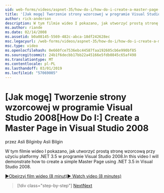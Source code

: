 ```yaml
---
uid: web-forms/videos/aspnet-35/how-do-i/how-do-i-create-a-master-page-in-visual-studio-2008
title: '[Jak mogę] Tworzenie strony wzorcowej w programie Visual Studio 2008 | Dokumentacja firmy Microsoft'
author: rick-anderson
description: W tym filmie wideo I pokazano, jak utworzyć prostą stronę wzorcową przy użyciu platformy .NET 3.5 w programie Visual Studio 2008.
ms.author: riande
ms.date: 02/14/2008
ms.assetid: b0a08145-5569-482c-abca-18df242628ec
msc.legacyurl: /web-forms/videos/aspnet-35/how-do-i/how-do-i-create-a-master-page-in-visual-studio-2008
msc.type: video
ms.openlocfilehash: 0e660fce7536ebc44587faa192605cb6e990bf85
ms.sourcegitcommit: 24b1f6decbb17bb22a45166e5fdb0845c65af498
ms.translationtype: MT
ms.contentlocale: pl-PL
ms.lasthandoff: 03/01/2019
ms.locfileid: "57069005"
---
```

<a name="how-do-i-create-a-master-page-in-visual-studio-2008"></a><span data-ttu-id="a8976-103">[Jak mogę] Tworzenie strony wzorcowej w programie Visual Studio 2008</span><span class="sxs-lookup"><span data-stu-id="a8976-103">[How Do I:] Create a Master Page in Visual Studio 2008</span></span>
====================
<span data-ttu-id="a8976-104">przez Asli Bilgin</span><span class="sxs-lookup"><span data-stu-id="a8976-104">by Asli Bilgin</span></span>

<span data-ttu-id="a8976-105">W tym filmie wideo I pokazano, jak utworzyć prostą stronę wzorcową przy użyciu platformy .NET 3.5 w programie Visual Studio 2008.</span><span class="sxs-lookup"><span data-stu-id="a8976-105">In this video I will demonstrate how to create a simple Master Page using .NET 3.5 in Visual Studio 2008.</span></span>

[<span data-ttu-id="a8976-106">&#9654;Obejrzyj film wideo (8 minut)</span><span class="sxs-lookup"><span data-stu-id="a8976-106">&#9654; Watch video (8 minutes)</span></span>](https://channel9.msdn.com/Blogs/ASP-NET-Site-Videos/how-do-i-create-a-master-page-in-visual-studio-2008)

> [!div class="step-by-step"]
> [<span data-ttu-id="a8976-107">Next</span><span class="sxs-lookup"><span data-stu-id="a8976-107">Next</span></span>](how-do-i-create-nested-master-page-in-visual-studio-2008.md)
